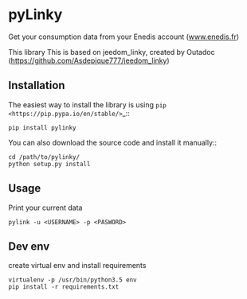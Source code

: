 
pyLinky
=======
Get your consumption data from your Enedis account (www.enedis.fr) 

This library This is based on jeedom_linky, created by Outadoc (https://github.com/Asdepique777/jeedom_linky)

Installation
------------

The easiest way to install the library is using `pip <https://pip.pypa.io/en/stable/>`_::

    pip install pylinky

You can also download the source code and install it manually::

    cd /path/to/pylinky/
    python setup.py install

Usage
-----
Print your current data

    pylink -u <USERNAME> -p <PASWORD>


Dev env
-------
create virtual env and install requirements

    virtualenv -p /usr/bin/python3.5 env
    pip install -r requirements.txt